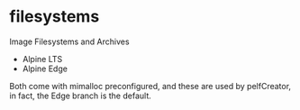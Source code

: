 # filesystems
Image Filesystems and Archives

- Alpine LTS
- Alpine Edge

Both come with mimalloc preconfigured, and these are used by pelfCreator, in fact, the Edge branch is the default.
